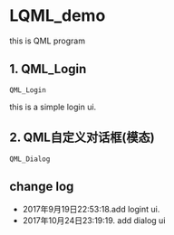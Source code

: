 # LQML_demo
this is QML program

## 1. QML_Login
`QML_Login`

this is a simple login ui.


## 2. QML自定义对话框(模态)

`QML_Dialog`



## change log
- 2017年9月19日22:53:18.add logint ui.
- 2017年10月24日23:19:19. add dialog ui
